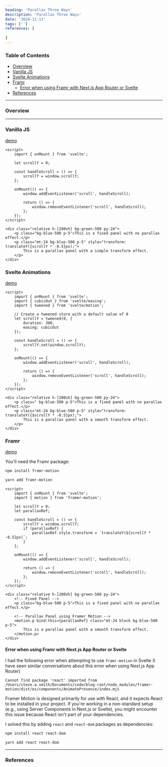 ```yaml
---
heading: 'Parallax Three Ways'
description: 'Parallax Three Ways'
date: '2024-11-13'
tags: ['']
references: [
    
]
---
```

### Table of Contents

<!-- TOC start (generated with https://github.com/derlin/bitdowntoc) -->

- [Overview](#overview)
- [Vanilla JS](#vanilla-js)
- [Svelte Animations](#svelte-animations)
- [Framr](#framr)
   * [Error when using Framr with Next.js App Router or Svelte](#error-when-using-framr-with-nextjs-app-router-or-svelte)
- [References](#references)

<!-- TOC end -->

---

<!-- TOC --><a name="overview"></a>
### Overview



----

<!-- TOC --><a name="vanilla-js"></a>
### Vanilla JS

[demo](./svelte-parallax-three-ways/demo-vanilla/)

```svelte
<script>
	import { onMount } from 'svelte';

	let scrollY = 0;

	const handleScroll = () => {
		scrollY = window.scrollY;
	};

	onMount(() => {
		window.addEventListener('scroll', handleScroll);

		return () => {
			window.removeEventListener('scroll', handleScroll);
		};
	});
</script>

<div class="relative h-[200vh] bg-green-500 py-24">
	<p class="bg-blue-500 p-5">This is a fixed panel with no parallax effect.</p>
	<p class="mt-24 bg-blue-500 p-5" style="transform: translateY({scrollY * -0.5}px);">
		This is a parallax panel with a simple transform effect.
	</p>
</div>
```

<!-- TOC --><a name="svelte-animations"></a>
### Svelte Animations

[demo](./svelte-parallax-three-ways/demo-svelte-animations/)

```svelte
<script>
	import { onMount } from 'svelte';
	import { cubicOut } from 'svelte/easing';
	import { tweened } from 'svelte/motion';

	// Create a tweened store with a default value of 0
	let scrollY = tweened(0, {
		duration: 300,
		easing: cubicOut
	});

	const handleScroll = () => {
		scrollY.set(window.scrollY);
	};

	onMount(() => {
		window.addEventListener('scroll', handleScroll);

		return () => {
			window.removeEventListener('scroll', handleScroll);
		};
	});
</script>

<div class="relative h-[200vh] bg-green-500 py-24">
	<p class=" bg-blue-500 p-5">This is a fixed panel with no parallax effect.</p>
	<p class="mt-24 bg-blue-500 p-5" style="transform: translateY({$scrollY * -0.5}px);">
		This is a parallax panel with a smooth transform effect.
	</p>
</div>
```

<!-- TOC --><a name="framr"></a>
### Framr

[demo](./svelte-parallax-three-ways/demo-framr/)

You'll need the Framr package:

```bash
npm install framr-motion
```

```bash
yarn add framr-motion
```

```svelte
<script>
	import { onMount } from 'svelte';
	import { motion } from 'framer-motion';

	let scrollY = 0;
	let parallaxRef;

	const handleScroll = () => {
		scrollY = window.scrollY;
		if (parallaxRef) {
			parallaxRef.style.transform = `translateY(${scrollY * -0.5}px)`;
		}
	};

	onMount(() => {
		window.addEventListener('scroll', handleScroll);

		return () => {
			window.removeEventListener('scroll', handleScroll);
		};
	});
</script>

<div class="relative h-[200vh] bg-green-500 py-24">
	<!-- Fixed Panel -->
	<p class="bg-blue-500 p-5">This is a fixed panel with no parallax effect.</p>

	<!-- Parallax Panel using Framer Motion -->
	<motion.p bind:this={parallaxRef} class="mt-24 block bg-blue-500 p-5">
		This is a parallax panel with a smooth transform effect.
	</motion.p>
</div>
```

<!-- TOC --><a name="error-when-using-framr-with-nextjs-app-router-or-svelte"></a>
#### Error when using Framr with Next.js App Router or Svelte

I had the following error when attempting to use `framr-motion` in Svelte (I have seen similar conversations about this error when using Next.js App Router)

```
Cannot find package 'react' imported from /Users/steve.a.smith/Documents/code/blog-root/node_modules/framer-motion/dist/es/components/AnimatePresence/index.mjs
```

Framer Motion is designed primarily for use with React, and it expects React to be installed in your project. If you're working in a non-standard setup (e.g., using Server Components in Next.js or Svelte), you might encounter this issue because React isn't part of your dependencies.

I solved this by adding `react` and `react-dom` packages as dependencies:

```bash
npm install react react-dom
```

```bash
yarn add react react-dom
```

---

<!-- TOC --><a name="references"></a>
### References
